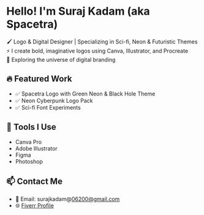 # Hello! I'm Suraj Kadam (aka Spacetra)

🖌️ Logo & Digital Designer | Specializing in Sci-fi, Neon & Futuristic Themes  
⚡ I create bold, imaginative logos using Canva, Illustrator, and Procreate  
🚀 Exploring the universe of digital branding

## 🔥 Featured Work
- ✅ Spacetra Logo with Green Neon & Black Hole Theme
- ✅ Neon Cyberpunk Logo Pack
- ✅ Sci-fi Font Experiments
## 🧰 Tools I Use
- Canva Pro
- Adobe Illustrator
- Figma
- Photoshop

## 📫 Contact Me
- 📧 Email: surajkadam@06200@gmail.com
- 🌐 [Fiverr Profile](https://www.fiverr.com/kdm_design_art)
